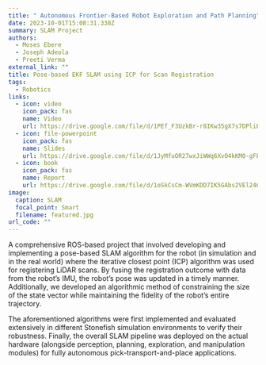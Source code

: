```yaml
---
title: " Autonomous Frontier-Based Robot Exploration and Path Planning"
date: 2023-10-01T15:08:31.338Z
summary: SLAM Project
authors:
  - Moses Ebere
  - Joseph Adeola
  - Preeti Verma
external_link: ""
title: Pose-based EKF SLAM using ICP for Scan Registration
tags:
  - Robotics
links:
  - icon: video
    icon_pack: fas
    name: Video
    url: https://drive.google.com/file/d/1PEf_F3UzkBr-r8IKw35gX7s7DPliBYtB/view?usp=sharing
  - icon: file-powerpoint
    icon_pack: fas
    name: Slides
    url: https://drive.google.com/file/d/1JyMfuOR27wxJiWWq6XvO4kKM0-gFEU43/view?usp=sharing
  - icon: book
    icon_pack: fas
    name: Report
    url: https://drive.google.com/file/d/1oSkCsCm-WVmKDD7IK5GAbs2VEl246Cdo/view?usp=sharing
image:
  caption: SLAM
  focal_point: Smart
  filename: featured.jpg
url_code: ""
---
```

A comprehensive ROS-based project that involved developing and implementing a pose-based SLAM algorithm for the robot (in simulation and in the real world) where the iterative closest point (ICP) algorithm was used for registering LiDAR scans. By fusing the registration outcome with data from the robot’s IMU, the robot’s pose was updated in a timely manner. Additionally, we developed an algorithmic method of constraining the size of the state vector while maintaining the fidelity of the robot’s entire trajectory.



T﻿he aforementioned algorithms were first implemented and evaluated extensively in different Stonefish simulation environments to verify their robustness. Finally, the overall SLAM pipeline was deployed on the actual hardware (alongside perception, planning, exploration, and manipulation modules) for fully autonomous pick-transport-and-place applications.
